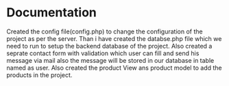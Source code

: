 # Documentation
Created the config file(config.php) to change the configuration of the project as per the server. Than i have created the databse.php file which we need
to run to setup the backend database of the project. Also created a seprate contact form with validation which user can fill and send his message via mail also the message 
will be stored in our database in table named as user. Also created the product View ans product model to add the products in the project.